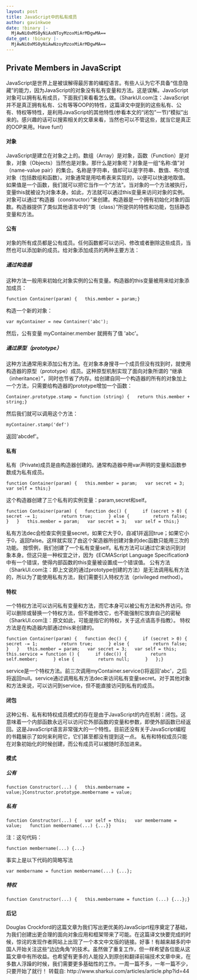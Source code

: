 ```yaml
---
layout: post
title: JavaScript中的私有成员
author: gavinkwoe
date: !binary |-
  MjAwNi0xMS0yNiAxNToyMzoxMiArMDgwMA==
date_gmt: !binary |-
  MjAwNi0xMS0yNiAwNzoyMzoxMiArMDgwMA==
---
```

<h2>Private Members in JavaScript</h2>
JavaScript是世界上是被误解得最厉害的编程语言。有些人认为它不具备“信息隐藏”的能力，因为JavaScript的对象没有私有变量和方法。这是误解。JavaScript对象可以拥有私有成员，下面我们来看看怎么做。（SharkUI.com注：JavaScript并不是真正拥有私有、公有等等OOP的特性，这篇译文中提到的这些私有、公有、特权等特性，是利用JavaScript的其他特性(参看本文的“闭包”一节)“模拟”出来的。感兴趣的话可以搜索相关的文章来看，当然也可以不管这些，就当它是真正的OOP来用。Have fun!）
<h4>对象</h4>
JavaScript是建立在对象之上的。数组（Array）是对象，函数（Function）是对象，对象（Objects）当然也是对象。那什么是对象呢？对象是一组“名称:值”对（name-value pair）的集合。名称是字符串，值却可以是字符串、数值、布尔或对象（包括数组和函数）。对象通常是用哈希表来实现的，以便可以快速地取值。
如果值是一个函数，我们就可以把它当作一个“方法”。当对象的一个方法被执行，变量this就被设为对象本身。如此，方法就可以通过this变量来访问对象的实例。
对象可以通过“构造器（constructor）”来创建。构造器是一个拥有初始化对象的函数。构造器提供了类似其他语言中的“类（class）”所提供的特性和功能，包括静态变量和方法。
<h4>公有</h4>
对象的所有成员都是公有成员。任何函数都可以访问、修改或者删除这些成员，当然也可以添加新的成员。给对象添加成员的两种主要方法：
<h5>通过构造器</h5>
这种方法一般用来初始化对象实例的公有变量。构造器的this变量被用来给对象添加成员：
<pre><code>function Container(param) {   this.member = param;}</code></pre>
构造一个新的对象：
<pre><code>var myContainer = new Container('abc');</code></pre>
然后，公有变量 myContainer.member 就拥有了值 'abc'。
<h5>通过原型（prototype）</h5>
这种方法通常用来添加公有方法。在对象本身搜寻一个成员但没有找到时，就使用构造器的原型（prototype）成员。这种原型机制实现了面向对象所谓的 “继承（inheritance）”，同时也节省了内存。给创建自同一个构造器的所有的对象加上一个方法，只需要给构造器的prototype增加一个函数：
<pre><code>Container.prototype.stamp = function (string) {   return this.member + string;}</code></pre>
然后我们就可以调用这个方法：
<pre><code>myContainer.stamp('def')</code></pre>
返回'abcdef'。
<h4>私有</h4>
私有（Private)成员是由构造器创建的。通常构造器中用var声明的变量和函数参数成为私有成员。
<pre><code>function Container(param) {   this.member = param;   var secret = 3;   var self = this;}</code></pre>
这个构造器创建了三个私有的实例变量：param,secret和self。
<pre><code>function Container(param) {   function dec() {      if (secret > 0) {         secret -= 1;         return true;      } else {         return false;      }   }   this.member = param;   var secret = 3;   var self = this;}</code></pre>
私有方法dec会检查实例变量secret，如果它大于0，自减1并返回true；如果它小于0，返回false。这样就实现了由这个架造器所创建对象的dec函数只能用三次的功能。
按惯例，我们创建了一个私有变量self。私有方法可以通过它来访问到对象本身。但这只是一种权宜之计，因为《ECMAScript Language Specification》中有一个错误，使得内部函数的this变量被设置成一个错误值。
公有方法（SharkUI.com注：即上文说的通过prototype创建的方法）是无法调用私有方法的，所以为了能使用私有方法，我们需要引入特权方法（privileged method）。
<h4>特权</h4>
一个特权方法可以访问私有变量和方法，而它本身可以被公有方法和外界访问。你可以删除或替换一个特权方法，但不能修改它，也不能强制它放弃自己的密秘（SharkUI.com注：原文如此，可能是指它的特权，关于这点请高手指教）。
特权方法是在构造器内部通过this来创建的。
<pre><code>function Container(param) {   function dec() {      if (secret > 0) {         secret -= 1;         return true;      } else {         return false;      }   }   this.member = param;   var secret = 3;   var self = this;   this.service = function () {      if (dec()) {         return self.member;      } else {         return null;      }   };}</code></pre>
service是一个特权方法。前三次调用myContainer.service()将返回'abc'，之后将返回null。service通过调用私有方法dec来访问私有变量secret。对于其他对象和方法来说，可以访问到service，但不能直接访问到私有的成员。
<h4>闭包</h4>
这种公有、私有和特权成员模式的存在是由于JavaScript的内在机制：闭包。这意味着一个内部函数永远可以访问它外部函数的变量和参数，即使外部函数已经返回。这是JavaScript语言非常强大的一个特性。目前还没有关于JavaScript编程的书籍展示了如何来利用它，它们甚至都没有提到这一点。
私有和特权成员只能在对象初始化的时候创建，而公有成员可以被随时添加进来。
<h4>模式</h4>
<h5>公有</h5>
<pre><code>function Constructor(...) {   this.membername = value;}Constructor.prototype.membername = value;</code></pre>
<h5>私有</h5>
<pre><code>function Constructor(...) {   var self = this;   var membername = value;   function membername(...) {...}}</code></pre>
注：这句代码：
<pre><code>function membername(...) {...}</code></pre>
事实上是以下代码的简略写法
<pre><code>var membername = function membername(...) {...};</code></pre>
<h5>特权</h5>
<pre><code>function Constructor(...) {   this.membername = function (...) {...};}</code></pre>
<h4>后记</h4>
Douglas Crockford的这篇文章为我们写出更优美的JavaSciprt程序奠定了基础，为我们创建出更合理的面向对象应用和框架带来了可能。在这篇译文快要完成的时候，惊诧的发现作者网站上出现了一个本文中文版的链接。好事！有越来越多的中国人开始关注这些“边边角角”的技术。虽然做了重复工作，但一样希望各位能从这篇文章中有所收益。也希望有更多的人能投入到原创和翻译前端技术文章中来，在多数人浮躁的时候，我们需要更多基础性的工作。一周一篇不多，一年一篇不少，只要开始了就行！
转载自: http://www.sharkui.com/articles/article.php?id=44
